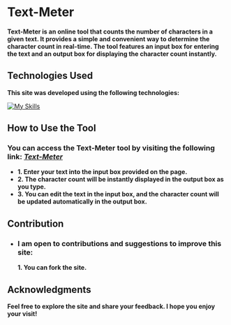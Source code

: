 # Text-Meter

**Text-Meter is an online tool that counts the number of characters in a given text. It provides a simple and convenient way to determine the character count in real-time. The tool features an input box for entering the text and an output box for displaying the character count instantly.**

## Technologies Used

**This site was developed using the following technologies:**

[![My Skills](https://skillicons.dev/icons?i=html,css,js)](https://github.com/Vital-Vuillaume)

## How to Use the Tool

### You can access the Text-Meter tool by visiting the following link: [***Text-Meter***](https://rmbi.ch/vital/text-meter/)

- **1. Enter your text into the input box provided on the page.**
- **2. The character count will be instantly displayed in the output box as you type.**
- **3. You can edit the text in the input box, and the character count will be updated automatically in the output box.**

## Contribution

- ### I am open to contributions and suggestions to improve this site:

  **1. You can fork the site.**

## Acknowledgments

**Feel free to explore the site and share your feedback. I hope you enjoy your visit!**
